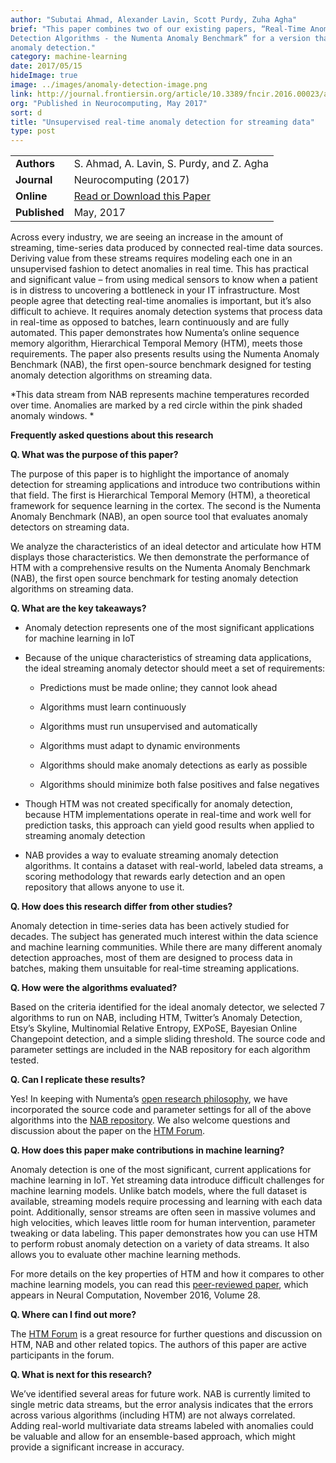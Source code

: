 ```yaml
---
author: "Subutai Ahmad, Alexander Lavin, Scott Purdy, Zuha Agha"
brief: "This paper combines two of our existing papers, “Real-Time Anomaly Detection for Streaming Analytics” and “Evaluating Real-time Anomaly 
Detection Algorithms - the Numenta Anomaly Benchmark” for a version that appears in a special issue of Neurocomputing that focuses on 
anomaly detection."
category: machine-learning
date: 2017/05/15
hideImage: true
image: ../images/anomaly-detection-image.png
link: http://journal.frontiersin.org/article/10.3389/fncir.2016.00023/abstract
org: "Published in Neurocomputing, May 2017"
sort: d
title: "Unsupervised real-time anomaly detection for streaming data"
type: post
---
```


| | |
|-|-|
| **Authors** | S. Ahmad, A. Lavin, S. Purdy, and Z. Agha |
| **Journal** | Neurocomputing (2017) |
| **Online** | [Read or Download this Paper][1] |
| **Published** | May, 2017 |

Across every industry, we are seeing an increase in the amount of
streaming, time-series data produced by connected real-time data
sources. Deriving value from these streams requires modeling each one in
an unsupervised fashion to detect anomalies in real time. This has
practical and significant value – from using medical sensors to know
when a patient is in distress to uncovering a bottleneck in your IT
infrastructure. Most people agree that detecting real-time anomalies is
important, but it’s also difficult to achieve. It requires anomaly
detection systems that process data in real-time as opposed to batches,
learn continuously and are fully automated. This paper demonstrates how
Numenta’s online sequence memory algorithm, Hierarchical Temporal Memory
(HTM), meets those requirements. The paper also presents results using
the Numenta Anomaly Benchmark (NAB), the first open-source benchmark
designed for testing anomaly detection algorithms on streaming data.

*This data stream from NAB represents machine temperatures recorded over
time. Anomalies are marked by a red circle within the pink shaded
anomaly windows. *

**Frequently asked questions about this research**

**Q. What was the purpose of this paper?**

The purpose of this paper is to highlight the importance of anomaly
detection for streaming applications and introduce two contributions
within that field. The first is Hierarchical Temporal Memory (HTM), a
theoretical framework for sequence learning in the cortex. The second is
the Numenta Anomaly Benchmark (NAB), an open source tool that evaluates
anomaly detectors on streaming data.

We analyze the characteristics of an ideal detector and articulate how
HTM displays those characteristics. We then demonstrate the performance
of HTM with a comprehensive results on the Numenta Anomaly Benchmark
(NAB), the first open source benchmark for testing anomaly detection
algorithms on streaming data.

**Q. What are the key takeaways?**

-   Anomaly detection represents one of the most significant
    applications for machine learning in IoT

-   Because of the unique characteristics of streaming data
    applications, the ideal streaming anomaly detector should meet a set
    of requirements:

    -   Predictions must be made online; they cannot look ahead

    -   Algorithms must learn continuously

    -   Algorithms must run unsupervised and automatically

    -   Algorithms must adapt to dynamic environments

    -   Algorithms should make anomaly detections as early as possible

    -   Algorithms should minimize both false positives and false
        negatives

-   Though HTM was not created specifically for anomaly detection,
    because HTM implementations operate in real-time and work well for
    prediction tasks, this approach can yield good results when applied
    to streaming anomaly detection

-   NAB provides a way to evaluate streaming anomaly detection
    algorithms. It contains a dataset with real-world, labeled data
    streams, a scoring methodology that rewards early detection and an
    open repository that allows anyone to use it.

**Q. How does this research differ from other studies?**

Anomaly detection in time-series data has been actively studied for
decades. The subject has generated much interest within the data science
and machine learning communities. While there are many different anomaly
detection approaches, most of them are designed to process data in
batches, making them unsuitable for real-time streaming applications.

**Q. How were the algorithms evaluated?**

Based on the criteria identified for the ideal anomaly detector, we
selected 7 algorithms to run on NAB, including HTM, Twitter’s Anomaly
Detection, Etsy’s Skyline, Multinomial Relative Entropy, EXPoSE,
Bayesian Online Changepoint detection, and a simple sliding threshold.
The source code and parameter settings are included in the NAB
repository for each algorithm tested.

**Q. Can I replicate these results?**

Yes! In keeping with Numenta’s [open research
philosophy](http://numenta.com/blog/2014/09/17/increasing-research-transparency/),
we have incorporated the source code and parameter settings for all of
the above algorithms into the [NAB
repository](https://github.com/numenta/NAB). We also welcome questions
and discussion about the paper on the [HTM
Forum](https://discourse.numenta.org/).

**Q. How does this paper make contributions in machine learning?**

Anomaly detection is one of the most significant, current applications
for machine learning in IoT. Yet streaming data introduce difficult
challenges for machine learning models. Unlike batch models, where the
full dataset is available, streaming models require processing and
learning with each data point. Additionally, sensor streams are often
seen in massive volumes and high velocities, which leaves little room
for human intervention, parameter tweaking or data labeling. This paper
demonstrates how you can use HTM to perform robust anomaly detection on
a variety of data streams. It also allows you to evaluate other machine
learning methods.

For more details on the key properties of HTM and how it compares to
other machine learning models, you can read this [peer-reviewed
paper](http://numenta.com/papers/continuous-online-sequence-learning-with-an-unsupervised-neural-network-model/),
which appears in Neural Computation, November 2016, Volume 28.

**Q. Where can I find out more?**

The [HTM Forum](https://discourse.numenta.org/) is a great resource for
further questions and discussion on HTM, NAB and other related topics.
The authors of this paper are active participants in the forum.

**Q. What is next for this research?**

We’ve identified several areas for future work. NAB is currently limited
to single metric data streams, but the error analysis indicates that the
errors across various algorithms (including HTM) are not always
correlated. Adding real-world multivariate data streams labeled with
anomalies could be valuable and allow for an ensemble-based approach,
which might provide a significant increase in accuracy.

[1]: http://journal.frontiersin.org/article/10.3389/fncir.2016.00023/full
